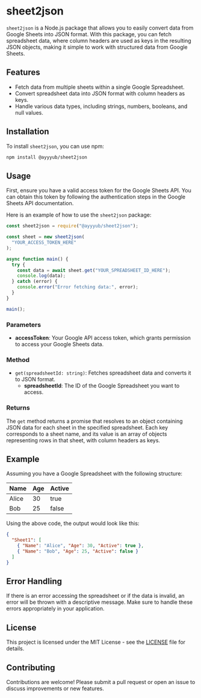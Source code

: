 # sheet2json

`sheet2json` is a Node.js package that allows you to easily convert data from Google Sheets into JSON format. With this package, you can fetch spreadsheet data, where column headers are used as keys in the resulting JSON objects, making it simple to work with structured data from Google Sheets.

## Features

- Fetch data from multiple sheets within a single Google Spreadsheet.
- Convert spreadsheet data into JSON format with column headers as keys.
- Handle various data types, including strings, numbers, booleans, and null values.

## Installation

To install `sheet2json`, you can use npm:

```bash
npm install @ayyyub/sheet2json
```

## Usage

First, ensure you have a valid access token for the Google Sheets API. You can obtain this token by following the authentication steps in the Google Sheets API documentation.

Here is an example of how to use the `sheet2json` package:

```javascript
const sheet2json = require("@ayyyub/sheet2json");

const sheet = new sheet2json(
  "YOUR_ACCESS_TOKEN_HERE"
);

async function main() {
  try {
    const data = await sheet.get("YOUR_SPREADSHEET_ID_HERE");
    console.log(data);
  } catch (error) {
    console.error("Error fetching data:", error);
  }
}

main();
```

### Parameters

- **accessToken**: Your Google API access token, which grants permission to access your Google Sheets data.

### Method

- `get(spreadsheetId: string)`: Fetches spreadsheet data and converts it to JSON format.
  - **spreadsheetId**: The ID of the Google Spreadsheet you want to access.

### Returns

The `get` method returns a promise that resolves to an object containing JSON data for each sheet in the specified spreadsheet. Each key corresponds to a sheet name, and its value is an array of objects representing rows in that sheet, with column headers as keys.

## Example

Assuming you have a Google Spreadsheet with the following structure:

| Name  | Age | Active |
|-------|-----|--------|
| Alice | 30  | true   |
| Bob   | 25  | false  |

Using the above code, the output would look like this:

```json
{
  "Sheet1": [
    { "Name": "Alice", "Age": 30, "Active": true },
    { "Name": "Bob", "Age": 25, "Active": false }
  ]
}
```

## Error Handling

If there is an error accessing the spreadsheet or if the data is invalid, an error will be thrown with a descriptive message. Make sure to handle these errors appropriately in your application.

## License

This project is licensed under the MIT License - see the [LICENSE](LICENSE) file for details.

## Contributing

Contributions are welcome! Please submit a pull request or open an issue to discuss improvements or new features.
